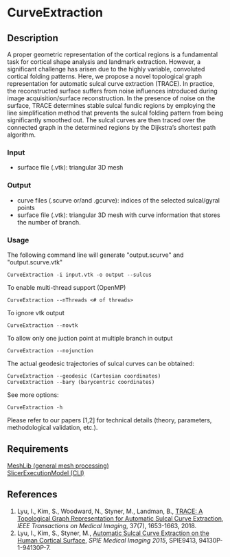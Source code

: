 # CurveExtraction

## Description
A proper geometric representation of the cortical regions is a fundamental task for cortical shape analysis and landmark extraction. However, a significant challenge has arisen due to the highly variable, convoluted cortical folding patterns. Here, we propose a novel topological graph representation for automatic sulcal curve extraction (TRACE). In practice, the reconstructed surface suffers from noise influences introduced during image acquisition/surface reconstruction. In the presence of noise on the surface, TRACE determines stable sulcal fundic regions by employing the line simplification method that prevents the sulcal folding pattern from being significantly smoothed out. The sulcal curves are then traced over the connected graph in the determined regions by the Dijkstra’s shortest path algorithm.

### Input
* surface file (.vtk): triangular 3D mesh
### Output
* curve files (.scurve or/and .gcurve): indices of the selected sulcal/gyral points<br />
* surface file (.vtk): triangular 3D mesh with curve information that stores the number of branch.
### Usage
The following command line will generate "output.scurve" and "output.scurve.vtk"<br />
```
CurveExtraction -i input.vtk -o output --sulcus
```
To enable multi-thread support (OpenMP)<br />
```
CurveExtraction --nThreads <# of threads>
```
To ignore vtk output<br />
```
CurveExtraction --novtk
```
To allow only one juction point at multiple branch in output<br />
```
CurveExtraction --nojunction
```
The actual geodesic trajectories of sulcal curves can be obtained:<br />
```
CurveExtraction --geodesic (Cartesian coordinates)
CurveExtraction --bary (barycentric coordinates)
```
See more options:
```
CurveExtraction -h
```
Please refer to our papers [1,2] for technical details (theory, parameters, methodological validation, etc.).
## Requirements
<a href="https://github.com/ilwoolyu/MeshLib">MeshLib (general mesh processing)</a><br />
<a href="https://github.com/Slicer/SlicerExecutionModel">SlicerExecutionModel (CLI)</a>

## References
<ol>
<li>Lyu, I., Kim, S., Woodward, N., Styner, M., Landman, B., <a href="http://dx.doi.org/10.1109/TMI.2017.2787589">TRACE: A Topological Graph Representation for Automatic Sulcal Curve Extraction</a>, <i>IEEE Transactions on Medical Imaging</i>, 37(7), 1653-1663, 2018.</li>
<li>Lyu, I., Kim, S., Styner, M., <a href="http://dx.doi.org/10.1117/12.2078291">Automatic Sulcal Curve Extraction on the Human Cortical Surface</a>, <i>SPIE Medical Imaging 2015</i>, SPIE9413, 94130P-1-94130P-7.</li>
</ol>

